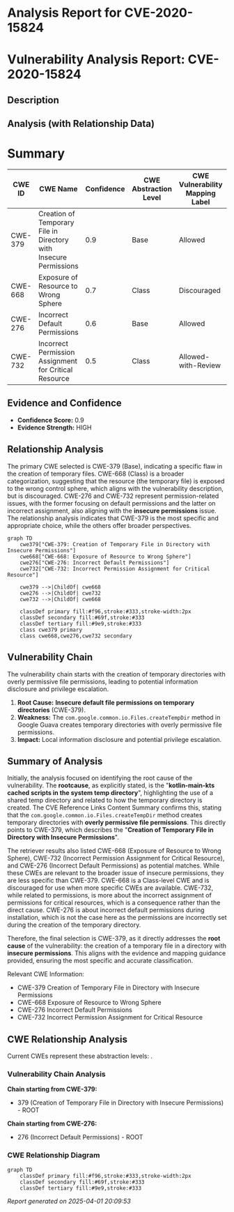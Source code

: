 # Analysis Report for CVE-2020-15824

# Vulnerability Analysis Report: CVE-2020-15824

## Description



## Analysis (with Relationship Data)

# Summary
| CWE ID | CWE Name | Confidence | CWE Abstraction Level | CWE Vulnerability Mapping Label | CWE-Vulnerability Mapping Notes |
|---|---|---|---|---|---|
| CWE-379 | Creation of Temporary File in Directory with Insecure Permissions | 0.9 | Base | Allowed | Primary CWE |
| CWE-668 | Exposure of Resource to Wrong Sphere | 0.7 | Class | Discouraged | Secondary Candidate |
| CWE-276 | Incorrect Default Permissions | 0.6 | Base | Allowed | Secondary Candidate |
| CWE-732 | Incorrect Permission Assignment for Critical Resource | 0.5 | Class | Allowed-with-Review | Secondary Candidate |

## Evidence and Confidence

*   **Confidence Score:** 0.9
*   **Evidence Strength:** HIGH

## Relationship Analysis
The primary CWE selected is CWE-379 (Base), indicating a specific flaw in the creation of temporary files. CWE-668 (Class) is a broader categorization, suggesting that the resource (the temporary file) is exposed to the wrong control sphere, which aligns with the vulnerability description, but is discouraged. CWE-276 and CWE-732 represent permission-related issues, with the former focusing on default permissions and the latter on incorrect assignment, also aligning with the **insecure permissions** issue. The relationship analysis indicates that CWE-379 is the most specific and appropriate choice, while the others offer broader perspectives.

```mermaid
graph TD
    cwe379["CWE-379: Creation of Temporary File in Directory with Insecure Permissions"]
    cwe668["CWE-668: Exposure of Resource to Wrong Sphere"]
    cwe276["CWE-276: Incorrect Default Permissions"]
    cwe732["CWE-732: Incorrect Permission Assignment for Critical Resource"]

    cwe379 -->|ChildOf| cwe668
    cwe276 -->|ChildOf| cwe732
    cwe732 -->|ChildOf| cwe668
    
    classDef primary fill:#f96,stroke:#333,stroke-width:2px
    classDef secondary fill:#69f,stroke:#333
    classDef tertiary fill:#9e9,stroke:#333
    class cwe379 primary
    class cwe668,cwe276,cwe732 secondary
```

## Vulnerability Chain
The vulnerability chain starts with the creation of temporary directories with overly permissive file permissions, leading to potential information disclosure and privilege escalation.

1.  **Root Cause:** **Insecure default file permissions on temporary directories** (CWE-379).
2.  **Weakness:** The `com.google.common.io.Files.createTempDir` method in Google Guava creates temporary directories with overly permissive file permissions.
3.  **Impact:** Local information disclosure and potential privilege escalation.

## Summary of Analysis
Initially, the analysis focused on identifying the root cause of the vulnerability. The **rootcause**, as explicitly stated, is the "**kotlin-main-kts cached scripts in the system temp directory**", highlighting the use of a shared temp directory and related to how the temporary directory is created. The CVE Reference Links Content Summary confirms this, stating that the `com.google.common.io.Files.createTempDir` method creates temporary directories with **overly permissive file permissions**. This directly points to CWE-379, which describes the "**Creation of Temporary File in Directory with Insecure Permissions**".

The retriever results also listed CWE-668 (Exposure of Resource to Wrong Sphere), CWE-732 (Incorrect Permission Assignment for Critical Resource), and CWE-276 (Incorrect Default Permissions) as potential matches. While these CWEs are relevant to the broader issue of insecure permissions, they are less specific than CWE-379. CWE-668 is a Class-level CWE and is discouraged for use when more specific CWEs are available. CWE-732, while related to permissions, is more about the incorrect assignment of permissions for critical resources, which is a consequence rather than the direct cause. CWE-276 is about incorrect default permissions during installation, which is not the case here as the permissions are incorrectly set during the creation of the temporary directory.

Therefore, the final selection is CWE-379, as it directly addresses the **root cause** of the vulnerability: the creation of a temporary file in a directory with **insecure permissions**. This aligns with the evidence and mapping guidance provided, ensuring the most specific and accurate classification.

Relevant CWE Information:
- CWE-379 Creation of Temporary File in Directory with Insecure Permissions
- CWE-668 Exposure of Resource to Wrong Sphere
- CWE-276 Incorrect Default Permissions
- CWE-732 Incorrect Permission Assignment for Critical Resource


## CWE Relationship Analysis

Current CWEs represent these abstraction levels: .


### Vulnerability Chain Analysis

**Chain starting from CWE-379:**
- 379 (Creation of Temporary File in Directory with Insecure Permissions) - ROOT


**Chain starting from CWE-276:**
- 276 (Incorrect Default Permissions) - ROOT



### CWE Relationship Diagram

```mermaid
graph TD
    classDef primary fill:#f96,stroke:#333,stroke-width:2px
    classDef secondary fill:#69f,stroke:#333
    classDef tertiary fill:#9e9,stroke:#333
```



*Report generated on 2025-04-01 20:09:53*
